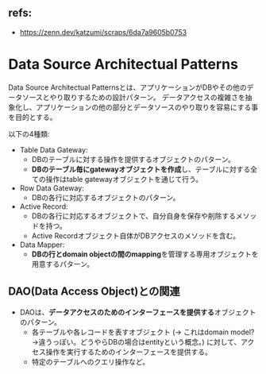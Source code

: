 ## refs:

- https://zenn.dev/katzumi/scraps/6da7a9605b0753

# Data Source Architectual Patterns

Data Source Architectual Patternsとは、アプリケーションがDBやその他のデータソースとやり取りするための設計パターン。
データアクセスの複雑さを抽象化し、アプリケーションの他の部分とデータソースのやり取りを容易にする事を目的とする。

以下の4種類:

- Table Data Gateway:
  - DBのテーブルに対する操作を提供するオブジェクトのパターン。
  - **DBのテーブル毎にgatewayオブジェクトを作成**し、テーブルに対する全ての操作はtable gatewayオブジェクトを通じて行う。
- Row Data Gateway:
  - DBの各行に対応するオブジェクトのパターン。
- Active Record:
  - DBの各行に対応するオブジェクトで、自分自身を保存や削除するメソッドを持つ。
  - Active Recordオブジェクト自体がDBアクセスのメソッドを含む。
- Data Mapper:
  - **DBの行とdomain objectの間のmapping**を管理する専用オブジェクトを用意するパターン。

## DAO(Data Access Object)との関連

- DAOは、**データアクセスのためのインターフェースを提供する**オブジェクトのパターン。
  - 各テーブルや各レコードを表すオブジェクト (-> これはdomain model? ->違うっぽい。どうやらDBの場合はentityという概念。) に対して、アクセス操作を実行するためのインターフェースを提供する。
  - 特定のテーブルへのクエリ操作など。
